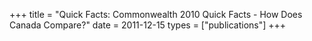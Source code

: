 +++
title = "Quick Facts: Commonwealth 2010 Quick Facts - How Does Canada Compare?"
date = 2011-12-15
types = ["publications"]
+++

